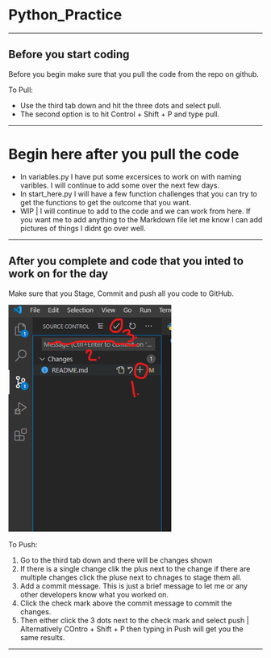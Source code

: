 # Python_Practice

---

## Before you start coding

Before you begin make sure that you pull the code from the repo on github.

To Pull:

- Use the third tab down and hit the three dots and select pull.
- The second option is to hit Control + Shift + P and type pull.

---

# Begin here after you pull the code

- In variables.py I have put some excersices to work on with naming varibles. I will continue to add some over the next few days.
- In start_here.py I will have a few function challenges that you can try to get the functions to get the outcome that you want.
- WIP | I will continue to add to the code and we can work from here. If you want me to add anything to the Markdown file let me know I can add pictures of things I didnt go over well.

---

## After you complete and code that you inted to work on for the day

Make sure that you Stage, Commit and push all you code to GitHub.

![alt text](Images/Git_Panel_VS_Code.png)

To Push:

1. Go to the third tab down and there will be changes shown
2. If there is a single change clik the plus next to the change if there are multiple changes click the pluse next to chnages to stage them all.
3. Add a commit message. This is just a brief message to let me or any other developers know what you worked on.
4. Click the check mark above the commit message to commit the changes.
5. Then either click the 3 dots next to the check mark and select push | Alternatively COntro + Shift + P then typing in Push will get you the same results.

---
